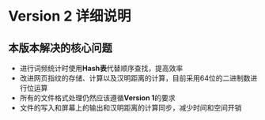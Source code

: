 # Version 2 详细说明
## 本版本解决的核心问题
* 进行词频统计时使用**Hash表**代替顺序查找，提高效率
* 改进网页指纹的存储、计算以及汉明距离的计算，目前采用64位的二进制数进行位运算
* 所有的文件格式处理仍然应该遵循**Version 1**的要求
* 文件的写入和屏幕上的输出和汉明距离的计算同步，减少时间和空间开销